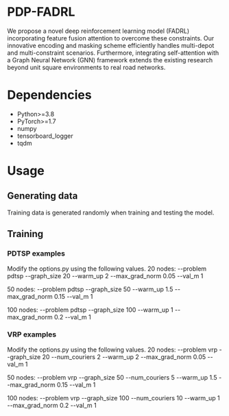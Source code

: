 # PDP-FADRL
We propose a novel deep reinforcement learning model (FADRL) incorporating feature fusion attention to overcome these constraints. Our innovative encoding and masking scheme efficiently handles multi-depot and multi-constraint scenarios. Furthermore, integrating self-attention with a Graph Neural Network (GNN) framework extends the existing research beyond unit square environments to real road networks.

# Dependencies
* Python>=3.8
* PyTorch>=1.7
* numpy
* tensorboard_logger
* tqdm

# Usage
## Generating data
Training data is generated randomly when training and testing the model. 

## Training
### PDTSP examples

Modify the options.py using the following values.
20 nodes:
 --problem pdtsp --graph_size 20 --warm_up 2 --max_grad_norm 0.05 --val_m 1 

50 nodes:
 --problem pdtsp --graph_size 50 --warm_up 1.5 --max_grad_norm 0.15 --val_m 1 

100 nodes:
 --problem pdtsp --graph_size 100 --warm_up 1 --max_grad_norm 0.2 --val_m 1 

### VRP examples
Modify the options.py using the following values.
20 nodes:
 --problem vrp --graph_size 20 --num_couriers 2 --warm_up 2 --max_grad_norm 0.05 --val_m 1 

50 nodes:
 --problem vrp --graph_size 50 --num_couriers 5 --warm_up 1.5 --max_grad_norm 0.15 --val_m 1 

100 nodes:
 --problem vrp --graph_size 100 --num_couriers 10 --warm_up 1 --max_grad_norm 0.2 --val_m 1 


